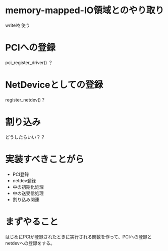 # memory-mapped-IO領域とのやり取り
writelを使う

# PCIへの登録
pci_register_driver() ？

# NetDeviceとしての登録
register_netdev()？

# 割り込み
どうしたらいい？？

# 実装すべきことがら
- PCI登録
- netdev登録
- 中の初期化処理
- 中の送受信処理
- 割り込み関連

# まずやること
はじめにPCIが登録されたときに実行される関数を作って、PCIへの登録とnetdevへの登録をする。